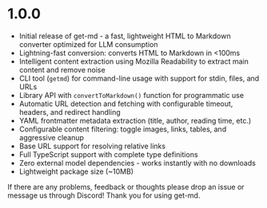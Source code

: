 # 1.0.0

- Initial release of get-md - a fast, lightweight HTML to Markdown converter optimized for LLM consumption
- Lightning-fast conversion: converts HTML to Markdown in <100ms
- Intelligent content extraction using Mozilla Readability to extract main content and remove noise
- CLI tool (`getmd`) for command-line usage with support for stdin, files, and URLs
- Library API with `convertToMarkdown()` function for programmatic use
- Automatic URL detection and fetching with configurable timeout, headers, and redirect handling
- YAML frontmatter metadata extraction (title, author, reading time, etc.)
- Configurable content filtering: toggle images, links, tables, and aggressive cleanup
- Base URL support for resolving relative links
- Full TypeScript support with complete type definitions
- Zero external model dependencies - works instantly with no downloads
- Lightweight package size (~10MB)

If there are any problems, feedback or thoughts please drop an issue or message us through Discord! Thank you for using get-md.
